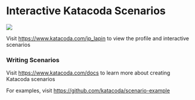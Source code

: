 # Interactive Katacoda Scenarios

[![](http://shields.katacoda.com/katacoda/jp_lapin/count.svg)](https://www.katacoda.com/jp_lapin "Get your profile on Katacoda.com")

Visit https://www.katacoda.com/jp_lapin to view the profile and interactive scenarios

### Writing Scenarios
Visit https://www.katacoda.com/docs to learn more about creating Katacoda scenarios

For examples, visit https://github.com/katacoda/scenario-example
